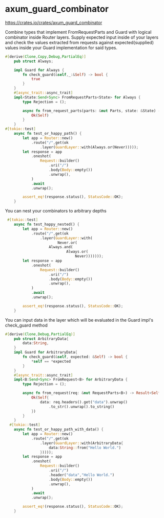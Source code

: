 # axum_guard_combinator
https://crates.io/crates/axum_guard_combinator

Combine types that implement FromRequestParts and Guard with logical combinator inside Router layers.
Supply expected input inside of your layers and check the values extracted from requests against expected(supplied) values
inside your Guard implementation for said types.

```rust
#[derive(Clone,Copy,Debug,PartialEq)]
    pub struct Always;

    impl Guard for Always {
        fn check_guard(&self,_:&Self) -> bool {
            true
        }
    }
    #[async_trait::async_trait]
    impl<State:Send+Sync> FromRequestParts<State> for Always {
        type Rejection = ();

        async fn from_request_parts(parts: &mut Parts, state: &State) -> Result<Self, Self::Rejection> {
            Ok(Self)
        }
    }
#[tokio::test]
    async fn test_or_happy_path() {
        let app = Router::new()
            .route("/",get(ok
                .layer(GuardLayer::with(Always.or(Never)))));
        let response = app
            .oneshot(
                Request::builder()
                    .uri("/")
                    .body(Body::empty())
                    .unwrap(),
            )
            .await
            .unwrap();

        assert_eq!(response.status(), StatusCode::OK);
    }

```

You can nest your combinators to arbitrary depths
```rust
 #[tokio::test]
    async fn test_happy_nested() {
        let app = Router::new()
            .route("/",get(ok
                .layer(GuardLayer::with(
                        Never.or(
                    Always.and(
                            Always.or(
                                Never)))))));
        let response = app
            .oneshot(
                Request::builder()
                    .uri("/")
                    .body(Body::empty())
                    .unwrap(),
            )
            .await
            .unwrap();

        assert_eq!(response.status(), StatusCode::OK);
    }
```
You can input data in the layer which will be evaluated in the Guard impl's check_guard method
```rust
#[derive(Clone,Debug,PartialEq)]
    pub struct ArbitraryData{
        data:String,
    }
    impl Guard for ArbitraryData{
        fn check_guard(&self, expected: &Self) -> bool {
            *self == *expected
        }
    }
    #[async_trait::async_trait]
    impl<B:Send+Sync> FromRequest<B> for ArbitraryData {
        type Rejection = ();

        async fn from_request(req: &mut RequestParts<B>) -> Result<Self, Self::Rejection> {
            Ok(Self{
                data: req.headers().get("data").unwrap()
                    .to_str().unwrap().to_string()
            })
        }
    }
  #[tokio::test]
    async fn test_or_happy_path_with_data() {
        let app = Router::new()
            .route("/",get(ok
                .layer(GuardLayer::with(ArbitraryData{
                    data:String::from("Hello World.")
                }))));
        let response = app
            .oneshot(
                Request::builder()
                    .uri("/")
                    .header("data","Hello World.")
                    .body(Body::empty())
                    .unwrap(),
            )
            .await
            .unwrap();

        assert_eq!(response.status(), StatusCode::OK);
    }
```
